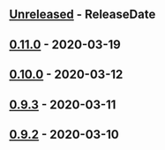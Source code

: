 <!-- next-header -->

## [Unreleased] - ReleaseDate

## [0.11.0] - 2020-03-19

## [0.10.0] - 2020-03-12

## [0.9.3] - 2020-03-11

## [0.9.2] - 2020-03-10

<!-- next-url -->
[Unreleased]: https://github.com/halzy/stream_multiplexer/compare/v0.12.0...HEAD
[0.11.0]: https://github.com/halzy/stream_multiplexer/compare/v0.10.0...v0.11.0
[0.10.0]: https://github.com/halzy/stream_multiplexer/compare/v0.9.3...v0.10.0
[0.9.3]: https://github.com/halzy/stream_multiplexer/compare/v0.9.2...v0.9.3
[0.9.2]: https://github.com/halzy/stream_multiplexer/compare/{{0.9.1}}...v0.9.2
